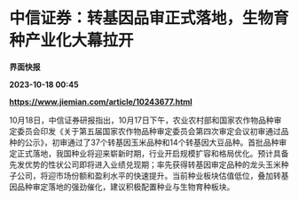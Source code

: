 # 中信证券：转基因品审正式落地，生物育种产业化大幕拉开
**界面快报**

**2023-10-18 00:45**

**https://www.jiemian.com/article/10243677.html**

10月18日，中信证券研报指出，10月17日下午，农业农村部和国家农作物品种审定委员会印发《关于第五届国家农作物品种审定委员会第四次审定会议初审通过品种的公示》，初审通过了37个转基因玉米品种和14个转基因大豆品种。首批品种审定正式落地，我国种业将迎来崭新时期，行业开启规模扩容和格局优化。预计具备先发优势的性状公司即将进入业绩兑现期；率先获得转基因审定品种的龙头玉米种子公司，将迎市场份额和盈利水平的快速提升。当前种业板块估值低位，叠加转基因品种审定落地的强劲催化，建议积极配置种业与生物育种板块。